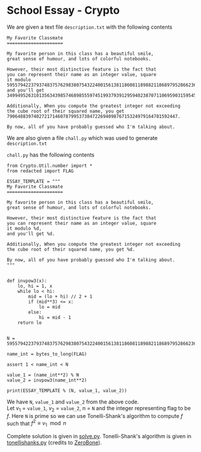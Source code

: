 # School Essay - Crypto
We are given a text file `description.txt` with the following contents
```
My Favorite Classmate
=====================

My favorite person in this class has a beautiful smile,
great sense of humour, and lots of colorful notebooks.

However, their most distinctive feature is the fact that
you can represent their name as an integer value, square
it modulo 59557942237937483757629838075432240015613811860811898821186897952866236010569299041278104165604573,
and you'll get 34994952631013563439857468985559745199379391295940238707110695903159545061311344766055629477728657.

Additionally, When you compute the greatest integer not exceeding
the cube root of their squared name, you get 7906488397402721714607879953738472269409876715324979164781592447.

By now, all of you have probably guessed who I'm talking about.
```

We are also given a file `chall.py` which was used to generate `description.txt`

`chall.py` has the following contents
```python3
from Crypto.Util.number import *
from redacted import FLAG

ESSAY_TEMPLATE = """
My Favorite Classmate
=====================

My favorite person in this class has a beautiful smile,
great sense of humour, and lots of colorful notebooks.

However, their most distinctive feature is the fact that
you can represent their name as an integer value, square
it modulo %d,
and you'll get %d.

Additionally, When you compute the greatest integer not exceeding
the cube root of their squared name, you get %d.

By now, all of you have probably guessed who I'm talking about.
"""


def invpow3(x):
    lo, hi = 1, x
    while lo < hi:
        mid = (lo + hi) // 2 + 1
        if (mid**3) <= x:
            lo = mid
        else:
            hi = mid - 1
    return lo


N = 59557942237937483757629838075432240015613811860811898821186897952866236010569299041278104165604573

name_int = bytes_to_long(FLAG)

assert 1 < name_int < N

value_1 = (name_int**2) % N
value_2 = invpow3(name_int**2)

print(ESSAY_TEMPLATE % (N, value_1, value_2))
```
We have 
`N`, `value_1` and `value_2` from the above code.<br>
Let $v_1$ = `value_1`, ${v_2}$ = `value_2`, n = `N` and the integer representing flag to be $f$. Here `N` is prime so we can use Tonelli-Shank's algorithm to compute $f$ such that $f^2 \equiv {v_1} \mod n$

Complete solution is given in [solve.py](./solve.py). Tonelli-Shank's algorithm is given in [tonellishanks.py](./tonellishanks.py) (credits to [ZeroBone](https://zerobone.net/blog/math/tonelli-shanks/)).